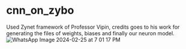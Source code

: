 # cnn_on_zybo
Used Zynet framework of Professor Vipin, credits goes to his work for generating the files of weights, biases and finally our neuron model.
![WhatsApp Image 2024-02-25 at 7 01 17 PM](https://github.com/stardust-GS/cnn_on_zybo/assets/89726761/43c39b83-7eed-42d9-8ed0-81d60e5ce270)

